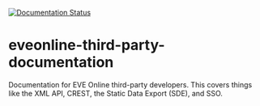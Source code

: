 [![Documentation Status](https://readthedocs.org/projects/eveonline-third-party-documentation/badge/?version=latest)](https://readthedocs.org/projects/eveonline-third-party-documentation/?badge=latest)

# eveonline-third-party-documentation
Documentation for EVE Online third-party developers. This covers things like the XML API, CREST, the Static Data Export (SDE), and SSO.
